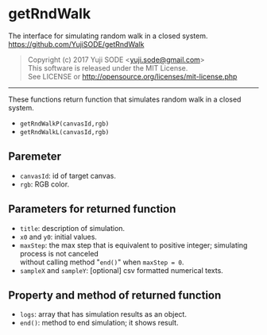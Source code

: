 # getRndWalk
The interface for simulating random walk in a closed system.  
https://github.com/YujiSODE/getRndWalk

>Copyright (c) 2017 Yuji SODE \<yuji.sode@gmail.com\>  
>This software is released under the MIT License.  
>See LICENSE or http://opensource.org/licenses/mit-license.php
______

These functions return function that simulates random walk in a closed system.  
* `getRndWalkP(canvasId,rgb)`
* `getRndWalkL(canvasId,rgb)`

## Paremeter
* `canvasId`: id of target canvas.
* `rgb`: RGB color.
## Parameters for returned function
* `title`: description of simulation.
* `x0` and `y0`: initial values.
* `maxStep`: the max step that is equivalent to positive integer; simulating process is not canceled  
  without calling method "`end()`" when `maxStep = 0`.
* `sampleX` and `sampleY`: [optional] csv formatted numerical texts.
## Property and method of returned function
* `logs`: array that has simulation results as an object.
* `end()`: method to end simulation; it shows result.
